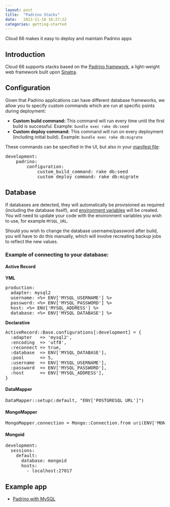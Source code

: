 ```yaml
---
layout: post
title:  "Padrino Stacks"
date:   2013-11-18 16:27:22
categories: getting-started
---
```


<p class="lead">Cloud 66 makes it easy to deploy and maintain Padrino apps</p>

## Introduction

Cloud 66 supports stacks based on the [Padrino framework](http://www.pardinorb.com/), a light-weight web framework built upon [Sinatra](http://help.cloud66.com/getting-started/sinatra-stacks.html).

## Configuration

Given that Padrino applications can have different database frameworks, we allow you to specify custom commands which are run at specific points during deployment:

- **Custom build command:** This command will run every time until the first build is successful. Example: `bundle exec rake db:seed`
- **Custom deploy command:** This command will run on every deployment (including initial build). Example: `bundle exec rake db:migrate`

These commands can be specified in the UI, but also in your [manifest file](http://help.cloud66.com/stack-features/manifest-files.html):
<pre class="terminal">
development:
    padrino:
        configuration:
            custom&#95;build&#95;command: rake db:seed
            custom&#95;deploy&#95;command: rake db:migrate
</pre>

## Database

If databases are detected, they will automatically be provisioned as required (including the database itself), and [environment variables](http://help.cloud66.com/stack-features/assign-env-vars.html) will be created. You will need to update your code with the environment variables you wish to use, for example `MYSQL_URL`.

Should you wish to change the database username/password after build, you will have to do this manually, which will involve recreating backup jobs to reflect the new values.

### Example of connecting to your database:
#### Active Record

**YML**
<pre class="terminal">
production:
  adapter: mysql2
  username: <%= ENV['MYSQL&#95;USERNAME'] %>
  password: <%= ENV['MYSQL&#95;PASSWORD'] %>
  host: <%= ENV['MYSQL&#95;ADDRESS'] %>
  database: <%= ENV['MYSQL&#95;DATABASE'] %>
</pre>

**Declarative**
<pre class="terminal">
ActiveRecord::Base.configurations[:development] = {
  :adapter   => 'mysql2',
  :encoding  => 'utf8',
  :reconnect => true,
  :database  => ENV['MYSQL&#95;DATABASE'],
  :pool      => 5,
  :username  => ENV['MYSQL&#95;USERNAME'],
  :password  => ENV['MYSQL&#95;PASSWORD'],
  :host      => ENV['MYSQL&#95;ADDRESS'],
}
</pre>

#### DataMapper
<pre class="terminal">
DataMapper::setup(:default, "ENV['POSTGRESQL&#95;URL']")
</pre>

#### MongoMapper
<pre class="terminal">
MongoMapper.connection = Mongo::Connection.from_uri(ENV['MONGODB_URL'])
</pre>

#### Mongoid
<pre class="terminal">
development:
  sessions:
    default:
      database: mongoid
      hosts:
        - localhost:27017
</pre>

## Example app

* <a href="https://www.cloud66.com/stacks/new?eduid=padrino_mysql" target="_blank">Padrino with MySQL</a>